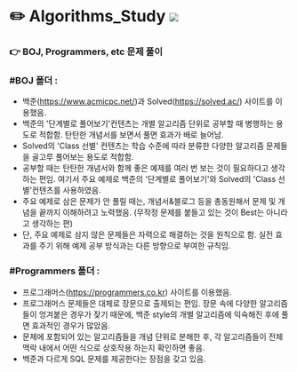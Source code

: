 # ✏️ Algorithms_Study <img src="https://img.shields.io/badge/Python-3776AB?style=flat-square&logo=Python&logoColor=white"/>

### 👉 BOJ, Programmers, etc 문제 풀이 

### #BOJ 폴더 :
* 백준(https://www.acmicpc.net/)과 Solved(https://solved.ac/) 사이트를 이용했음.
* 백준의 '단계별로 풀어보기'컨텐츠는 개별 알고리즘 단위로 공부할 때 병행하는 용도로 적합함. 탄탄한 개념서를 보면서 풀면 효과가 배로 늘어남.
* Solved의 'Class 선별' 컨텐츠는 학습 수준에 따라 분류한 다양한 알고리즘 문제들을 골고루 풀어보는 용도로 적합함.
* 공부할 때는 탄탄한 개념서와 함께 좋은 예제를 여러 번 보는 것이 필요하다고 생각하는 편임. 
여기서 주요 예제로 백준의 '단계별로 풀어보기'와 Solved의 'Class 선별'컨텐츠를 사용하였음.
* 주요 예제로 삼은 문제가 안 풀릴 때는, 개념서&블로그 등을 총동원해서 문제 및 개념을 끝까지 이해하려고 노력했음. 
(무작정 문제를 붙들고 있는 것이 Best는 아니라고 생각하는 편)
* 단, 주요 예제로 삼지 않은 문제들은 자력으로 해결하는 것을 원칙으로 함. 실전 효과를 주기 위해 예제 공부 방식과는 다른 방향으로 부여한 규칙임.

### #Programmers 폴더 :
* 프로그래머스(https://programmers.co.kr) 사이트를 이용했음.
* 프로그래머스 문제들은 대체로 장문으로 출제되는 편임. 
장문 속에 다양한 알고리즘들이 엉겨붙은 경우가 잦기 때문에, 백준 style의 개별 알고리즘에 익숙해진 후에 풀면 효과적인 경우가 많았음.
* 문제에 포함되어 있는 알고리즘들을 개념 단위로 분해한 후, 각 알고리즘들이 전체 맥락 내에서 어떤 식으로 상호작용 하는지 확인하면 좋음.
* 백준과 다르게 SQL 문제를 제공한다는 장점을 갖고 있음.
